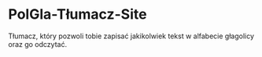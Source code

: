 # PolGla-Tłumacz-Site
Tłumacz, który pozwoli tobie zapisać jakikolwiek tekst w alfabecie głagolicy oraz go odczytać. 
